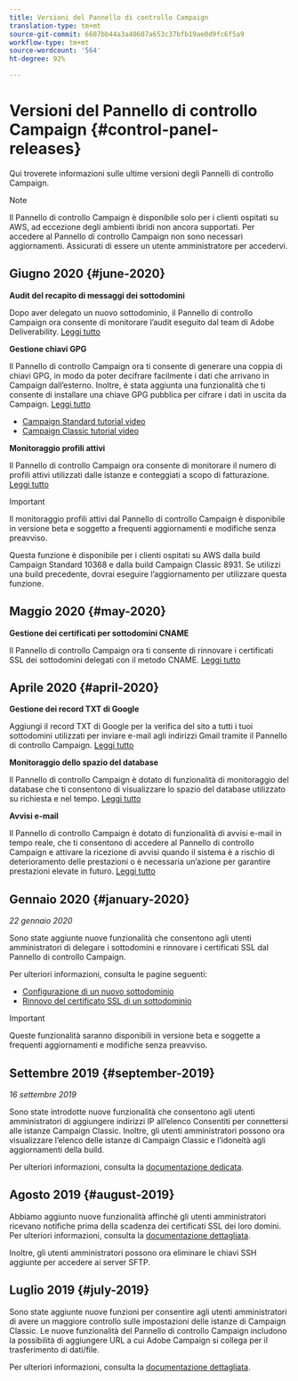 ```yaml
---
title: Versioni del Pannello di controllo Campaign
translation-type: tm+mt
source-git-commit: 6607bb44a3a40607a653c37bfb19ae0d9fc6f5a9
workflow-type: tm+mt
source-wordcount: '564'
ht-degree: 92%

---
```



# Versioni del Pannello di controllo Campaign {#control-panel-releases}

Qui troverete informazioni sulle ultime versioni degli Pannelli di controllo Campaign.

>[!NOTE]
>
>Il Pannello di controllo Campaign è disponibile solo per i clienti ospitati su AWS, ad eccezione degli ambienti ibridi non ancora supportati. Per accedere al Pannello di controllo Campaign non sono necessari aggiornamenti. Assicurati di essere un utente amministratore per accedervi.

## Giugno 2020 {#june-2020}

**Audit del recapito di messaggi dei sottodomini**

Dopo aver delegato un nuovo sottodominio, il Pannello di controllo Campaign ora consente di monitorare l’audit eseguito dal team di Adobe Deliverability. [Leggi tutto](subdomains-certificates/using/setting-up-new-subdomain.md)

**Gestione chiavi GPG**

Il Pannello di controllo Campaign ora ti consente di generare una coppia di chiavi GPG, in modo da poter decifrare facilmente i dati che arrivano in Campaign dall’esterno. Inoltre, è stata aggiunta una funzionalità che ti consente di installare una chiave GPG pubblica per cifrare i dati in uscita da Campaign. [Leggi tutto](instances-settings/using/gpg-keys-management.md)
* [Campaign Standard tutorial video](https://docs.adobe.com/content/help/en/campaign-standard-learn/tutorials/administrating/control-panel/gpg-key-management/gpg-key-management-overview.html)
* [Campaign Classic tutorial video](https://docs.adobe.com/content/help/en/campaign-classic-learn/tutorials/administrating/control-panel-acc/gpg-key-management/gpg-key-management-overview.html)

**Monitoraggio profili attivi**

Il Pannello di controllo Campaign ora consente di monitorare il numero di profili attivi utilizzati dalle istanze e conteggiati a scopo di fatturazione. [Leggi tutto](performance-monitoring/using/active-profiles-monitoring.md)

>[!IMPORTANT]
>
>Il monitoraggio profili attivi dal Pannello di controllo Campaign è disponibile in versione beta e soggetto a frequenti aggiornamenti e modifiche senza preavviso.
>
>Questa funzione è disponibile per i clienti ospitati su AWS dalla build Campaign Standard 10368 e dalla build Campaign Classic 8931. Se utilizzi una build precedente, dovrai eseguire l’aggiornamento per utilizzare questa funzione.

## Maggio 2020 {#may-2020}

**Gestione dei certificati per sottodomini CNAME**

Il Pannello di controllo Campaign ora ti consente di rinnovare i certificati SSL dei sottodomini delegati con il metodo CNAME. [Leggi tutto](subdomains-certificates/using/renewing-subdomain-certificate.md)

## Aprile 2020 {#april-2020}

**Gestione dei record TXT di Google**

Aggiungi il record TXT di Google per la verifica del sito a tutti i tuoi sottodomini utilizzati per inviare e-mail agli indirizzi Gmail tramite il Pannello di controllo Campaign. [Leggi tutto](subdomains-certificates/using/managing-txt-records.md)

**Monitoraggio dello spazio del database**

Il Pannello di controllo Campaign è dotato di funzionalità di monitoraggio del database che ti consentono di visualizzare lo spazio del database utilizzato su richiesta e nel tempo. [Leggi tutto](performance-monitoring/using/database-monitoring.md)

**Avvisi e-mail**

Il Pannello di controllo Campaign è dotato di funzionalità di avvisi e-mail in tempo reale, che ti consentono di accedere al Pannello di controllo Campaign e attivare la ricezione di avvisi quando il sistema è a rischio di deterioramento delle prestazioni o è necessaria un’azione per garantire prestazioni elevate in futuro. [Leggi tutto](performance-monitoring/using/email-alerting.md)

## Gennaio 2020 {#january-2020}

*22 gennaio 2020*

Sono state aggiunte nuove funzionalità che consentono agli utenti amministratori di delegare i sottodomini e rinnovare i certificati SSL dal Pannello di controllo Campaign.

Per ulteriori informazioni, consulta le pagine seguenti:
* [Configurazione di un nuovo sottodominio](subdomains-certificates/using/setting-up-new-subdomain.md)
* [Rinnovo del certificato SSL di un sottodominio](subdomains-certificates/using/renewing-subdomain-certificate.md)

>[!IMPORTANT]
>
>Queste funzionalità saranno disponibili in versione beta e soggette a frequenti aggiornamenti e modifiche senza preavviso.

## Settembre 2019 {#september-2019}

*16 settembre 2019*

Sono state introdotte nuove funzionalità che consentono agli utenti amministratori di aggiungere indirizzi IP all’elenco Consentiti per connettersi alle istanze Campaign Classic.
Inoltre, gli utenti amministratori possono ora visualizzare l’elenco delle istanze di Campaign Classic e l’idoneità agli aggiornamenti della build.

Per ulteriori informazioni, consulta la [documentazione dedicata](instances-settings/using/ip-allow-listing-instance-access.md).

## Agosto 2019 {#august-2019}

Abbiamo aggiunto nuove funzionalità affinché gli utenti amministratori ricevano notifiche prima della scadenza dei certificati SSL dei loro domini. Per ulteriori informazioni, consulta la [documentazione dettagliata](subdomains-certificates/using/monitoring-ssl-certificates.md).

Inoltre, gli utenti amministratori possono ora eliminare le chiavi SSH aggiunte per accedere ai server SFTP.

## Luglio 2019 {#july-2019}

Sono state aggiunte nuove funzioni per consentire agli utenti amministratori di avere un maggiore controllo sulle impostazioni delle istanze di Campaign Classic. Le nuove funzionalità del Pannello di controllo Campaign includono la possibilità di aggiungere URL a cui Adobe Campaign si collega per il trasferimento di dati/file.

Per ulteriori informazioni, consulta la [documentazione dettagliata](instances-settings/using/url-permissions.md).
